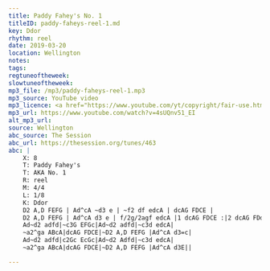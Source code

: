 ```yaml
---
title: Paddy Fahey's No. 1
titleID: paddy-faheys-reel-1.md
key: Ddor
rhythm: reel
date: 2019-03-20
location: Wellington
notes:
tags:
regtuneoftheweek:
slowtuneoftheweek:
mp3_file: /mp3/paddy-faheys-reel-1.mp3
mp3_source: YouTube video
mp3_licence: <a href="https://www.youtube.com/yt/copyright/fair-use.html">YouTube Fair Use</a>
mp3_url: https://www.youtube.com/watch?v=4sUQnv51_EI
alt_mp3_url:
source: Wellington
abc_source: The Session
abc_url: https://thesession.org/tunes/463
abc: |
    X: 8
    T: Paddy Fahey's
    T: AKA No. 1
    R: reel
    M: 4/4
    L: 1/8
    K: Ddor
    D2 A,D FEFG | Ad^cA ~d3 e | ~f2 df edcA | dcAG FDCE |
    D2 A,D FEFG | Ad^cA d3 e | f/2g/2agf edcA |1 dcAG FDCE :|2 dcAG FDdc |]
    Ad~d2 adfd|~c3G EFGc|Ad~d2 adfd|~c3d edcA|
    ~a2^ga ABcA|dcAG FDCE|~D2 A,D FEFG |Ad^cA d3=c|
    Ad~d2 adfd|c2Gc EcGc|Ad~d2 Adfd|~c3d edcA|
    ~a2^ga ABcA|dcAG FDCE|~D2 A,D FEFG |Ad^cA d3E||

---
```

